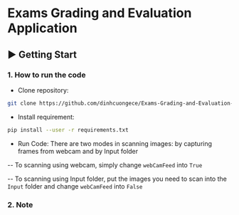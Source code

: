 # Exams Grading and Evaluation Application
## :arrow_forward: Getting Start
### 1. How to run the code
- Clone repository:
```bash
git clone https://github.com/dinhcuongece/Exams-Grading-and-Evaluation-App
```

- Install requirement: 
```bash
pip install --user -r requirements.txt
```
- Run Code:
There are two modes in scanning images: by capturing frames from webcam and by Input folder

-- To scanning using webcam, simply change `webCamFeed` into `True`

-- To scanning using Input folder, put the images you need to scan into the `Input` folder and change `webCamFeed` into `False`
### 2. Note
